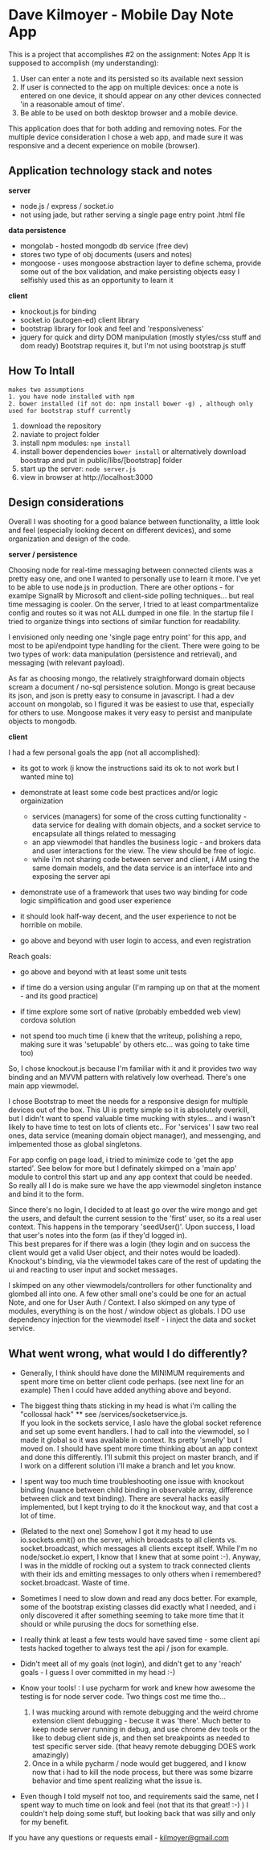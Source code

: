 # Dave Kilmoyer - Mobile Day Note App

This is a project that accomplishes #2 on the assignment: Notes App
It is supposed to accomplish (my understanding):

1. User can enter a note and its persisted so its available next session
2. If user is connected to the app on multiple devices: once a note is entered on one device, it should appear on any other devices connected 'in a reasonable amout of time'.
3. Be able to be used on both desktop browser and a mobile device.

This application does that for both adding and removing notes.
For the multiple device consideration I chose a web app, and made sure it was responsive and a decent experience on mobile (browser).

## Application technology stack and notes
**server**

* node.js / express / socket.io
* not using jade, but rather serving a single page entry point .html file

**data persistence**

* mongolab - hosted mongodb db service (free dev)
* stores two type of obj documents (users and notes)
* mongoose - uses mongoose abstraction layer to define schema, provide some out of the box validation, and make persisting objects easy
    I selfishly used this as an opportunity to learn it

**client**

* knockout.js for binding
* socket.io (autogen-ed) client library
* bootstrap library for look and feel and 'responsiveness'
* jquery for quick and dirty DOM manipulation (mostly styles/css stuff and dom ready)  Bootstrap requires it, but I'm not using bootstrap.js stuff

## How To Intall

    makes two assumptions
    1. you have node installed with npm
    2. bower installed (if not do: npm install bower -g) , although only used for bootstrap stuff currently

1. download the repository
2. naviate to project folder
3. install npm modules: `npm install`
4. install bower dependencies `bower install` or alternatively download boostrap and put in public/libs/[bootstrap] folder
5. start up the server: `node server.js`
6. view in browser at http://localhost:3000

## Design considerations
Overall I was shooting for a good balance between functionality, a little look and feel (especially looking decent on different devices), and some organization and design of the code.

**server / persistence**

Choosing node for real-time messaging between connected clients was a pretty easy one, and one I wanted to personally use to learn it more.  I've yet to be able to use node.js in production.
There are other options - for examlpe SignalR by Microsoft and client-side polling techniques... but real time messaging is cooler.
On the server, I tried to at least compartmentalize config and routes so it was not ALL dumped in one file.  In the startup file I tried to organize things into sections of similar function for readability.

I envisioned only needing one 'single page entry point' for this app, and most to be api/endpoint type handling for the client.  There were going to be two types of work: data 
manipulation (persistence and retrieval), and messaging (with relevant payload).

As far as choosing mongo, the relatively straighforward domain objects scream a document / no-sql persistence solution.  Mongo is great because its json, and json is pretty easy to consume in javascript.
I had a dev account on mongolab, so I figured it was be easiest to use that, especially for others to use.  Mongoose makes it very easy to persist and manipulate objects to mongodb.

**client**

I had a few personal goals the app (not all accomplished):

* its got to work (i know the instructions said its ok to not work but I wanted mine to)

* demonstrate at least some code best practices and/or logic orgainization
    * services (managers) for some of the cross cutting functionality - data service for dealing with domain objects, and a socket service to encapsulate all things related to messaging
    * an app viewmodel that handles the business logic - and brokers data and user interactions for the view.  The view should be free of logic.
    * while i'm not sharing code between server and client, i AM using the same domain models, and the data service is an interface into and exposing the server api

* demonstrate use of a framework that uses two way binding for code logic simplification and good user experience

* it should look half-way decent, and the user experience to not be horrible on mobile.

* go above and beyond with user login to access, and even registration

Reach goals:

* go above and beyond with at least some unit tests

* if time do a version using angular (I'm ramping up on that at the moment - and its good practice)

* if time explore some sort of native (probably embedded web view) cordova solution

* not spend too much time (i knew that the writeup, polishing a repo, making sure it was 'setupable' by others etc... was going to take time too)

So, I chose knockout.js because I'm familiar with it and it provides two way binding and an MVVM pattern with relatively low overhead.  There's one main app viewmodel.

I chose Bootstrap to meet the needs for a responsive design for multiple devices out of the box.  This UI is pretty simple so it is absolutely overkill, but I didn't want to spend valuable time
mucking with styles... and i wasn't likely to have time to test on lots of clients etc..
For 'services' I saw two real ones, data service (meaning domain object manager), and messenging, and imlpemented those as global singletons.

For app config on page load, i tried to minimize code to 'get the app started'.  See below for more but I definately skimped on a 'main app' module to control this start up and any 
app context that could be needed.  So really all I do is make sure we have the app viewmodel singleton instance and bind it to the form.

Since there's no login, I decided to at least go over the wire mongo and get the users, and default the current session to the 'first' user, so its a real user context.
This happens in the temporary 'seedUser()'.  Upon success, I load that user's notes into the form (as if they'd logged in).  
This best prepares for if there was a login (they login and on success the client would get a valid User object, and their notes would be loaded).
Knockout's binding, via the viewmodel takes care of the rest of updating the ui and reacting to user input and socket messages.

I skimped on any other viewmodels/controllers for other functionality and glombed all into one.  A few other small one's could be one for an actual Note, and one for User Auth / Context.
I also skimped on any type of modules, everything is on the host / window object as globals.  I DO use dependency injection for the viewmodel itself - i inject the data and socket service.


## What went wrong, what would I do differently?

* Generally, I think should have done the MINIMUM requirements and spent more time on better client code perhaps. (see next line for an example)  Then I could have added anything above and beyond.
* The biggest thing thats sticking in my head is what i'm calling the "collossal hack" ** see /services/socketservice.js.   
  If you look in the sockets service, I aslo have the global socket reference and set up some event handlers.
  I had to call into the viewmodel, so I made it global so it was available in context.  Its pretty 'smelly' but I moved on.  I should have spent more time thinking about an app context and done this differently.
  I'll submit this project on master branch, and if I work on a different solution i'll make a branch and let you know.
* I spent way too much time troubleshooting one issue with knockout binding (nuance between child binding in observable array, difference between click and text binding).
  There are several hacks easily implemented, but I kept trying to do it the knockout way, and that cost a lot of time.
  
* (Related to the next one) Somehow I got it my head to use io.sockets.emit() on the server, which broadcasts to all clients vs. socket.broadcast, which messages all clients except itself.
  While I'm no node/socket.io expert, I know that I knew that at some point :-).  Anyway, I was in the middle of rocking out a system to track connected clients with their ids and emitting
  messages to only others when i remembered? socket.broadcast.  Waste of time.
* Sometimes I need to slow down and read any docs better.  For example, some of the bootstrap existing classes did exactly what I needed, and i only discovered it after 
  something seeming to take more time that it should or while purusing the docs for something else.
* I really think at least a few tests would have saved time - some client api tests hacked together to always test the api / json for example. 
* Didn't meet all of my goals (not login), and didn't get to any 'reach' goals - I guess I over committed in my head :-)
* Know your tools! : I use pycharm for work and knew how awesome the testing is for node server code. Two things cost me time tho...
    1. I was mucking around with remote debugging and the weird chrome extension client debugging - becuse it was 'there'.  Much better to keep node server running in debug, and use chrome dev tools or the like
       to debug client side js, and then set breakpoints as needed to test specific server side.  (that heavy remote debugging DOES work amazingly)
    2. Once in a while pycharm / node would get buggered, and I know now that i had to kill the node process, but there was some bizarre behavior and time spent realizing what the issue is.
* Even though I told myself not too, and requirements said the same, net I spent way to much time on look and feel (not that its that great! :-) )
  I couldn't help doing some stuff, but looking back that was silly and only for my benefit.



If you have any questions or requests email - [kilmoyer@gmail.com](mailto:kilmoyer@gmail.com)

